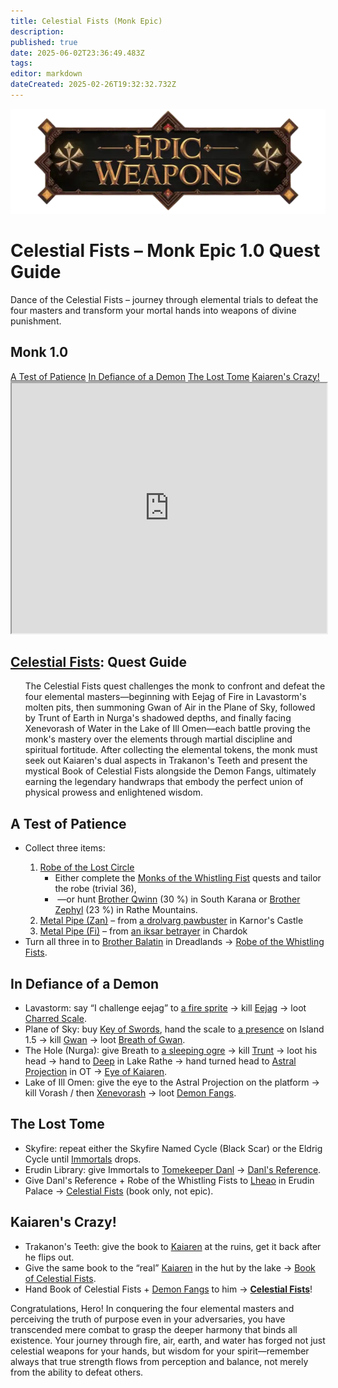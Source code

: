```yaml
---
title: Celestial Fists (Monk Epic)
description: 
published: true
date: 2025-06-02T23:36:49.483Z
tags: 
editor: markdown
dateCreated: 2025-02-26T19:32:32.732Z
---
```


<!-- ───────────── Monk Epic 1.0 – Celestial Fists ───────────── -->
<div class="page-container">

  <!-- Header ------------------------------------------------------- -->
  <div class="hero-card">
    <img src="/epicweapons.webp" alt="Epic Monk Weapons Banner" class="hero-img">
    <h1 class="hero-title">Celestial Fists – Monk Epic&nbsp;1.0 Quest Guide</h1>
    <p class="hero-sub">Dance of the Celestial Fists – journey through elemental trials to defeat the four masters and transform your mortal hands into weapons of divine punishment.</p>
  </div>

  <!-- Original top-level heading kept intact ----------------------- -->
  <h2 id="top" class="quest-card">Monk 1.0</h2>

  <!-- Quick-Nav ---------------------------------------------------- -->
  <nav class="toc-nav">
    <a href="#robe">A Test of Patience</a>
    <a href="#fangs">In Defiance of a Demon</a>
    <a href="#book">The Lost Tome</a>
    <a href="#final">Kaiaren's Crazy!</a>
  </nav>

  <!-- Item Preview ------------------------------------------------- -->
  <iframe src="https://eqdb.net/item/detail/10652" width="100%" height="400"></iframe>

  <!-- Intro -------------------------------------------------------- -->
  <div class="quest-card" id="intro">
<h2><a href="https://eqdb.net/item/detail/10652">Celestial Fists</a>: Quest Guide</h2>
<ul>
  The Celestial Fists quest challenges the monk to confront and defeat the four elemental masters—beginning with Eejag of Fire in Lavastorm's molten pits, then summoning Gwan of Air in the Plane of Sky, followed by Trunt of Earth in Nurga's shadowed depths, and finally facing Xenevorash of Water in the Lake of Ill Omen—each battle proving the monk's mastery over the elements through martial discipline and spiritual fortitude. After collecting the elemental tokens, the monk must seek out Kaiaren's dual aspects in Trakanon's Teeth and present the mystical Book of Celestial Fists alongside the Demon Fangs, ultimately earning the legendary handwraps that embody the perfect union of physical prowess and enlightened wisdom.
</ul>
  </div>

  <!-- ────────── Robe / Pipes ────────── -->
  <div class="quest-card" id="robe">
<h2>A Test of Patience</h2>
<ul>
  <li>Collect three items:</li>
  <ol>
    <li><a href="https://eqdb.net/item/detail/12256">Robe of the Lost Circle</a>  
      <ul>
        <li>Either complete the <a href="https://wiki.project1999.com/Monks_of_The_Whistling_Fist">Monks of the Whistling Fist</a> quests and tailor the robe (trivial&nbsp;36),</li>
        <li>&nbsp;—or hunt <a href="https://eqdb.net/npc/detail/14054">Brother Qwinn</a> (30 %) in South Karana or <a href="https://eqdb.net/npc/detail/50321">Brother Zephyl</a> (23 %) in Rathe Mountains.</li>
      </ul>
    </li>
    <li><a href="https://eqdb.net/item/detail/12979">Metal Pipe (Zan)</a> – from <a href="https://eqdb.net/npc/detail/102122">a drolvarg pawbuster</a> in Karnor's Castle</li>
    <li><a href="https://eqdb.net/item/detail/12980">Metal Pipe (Fi)</a> – from <a href="https://eqdb.net/npc/detail/103193">an iksar betrayer</a> in Chardok</li>
  </ol>
  <li>Turn all three in to <a href="https://eqdb.net/npc/detail/86136">Brother Balatin</a> in Dreadlands → <a href="https://eqdb.net/item/detail/12970">Robe of the Whistling Fists</a>.</li>
</ul>
  </div>

  <!-- ────────── Demon Fangs ────────── -->
  <div class="quest-card" id="fangs">
<h2>In Defiance of a Demon</h2>
<ul>
  <li>Lavastorm: say “I challenge eejag” to <a href="https://eqdb.net/npc/detail/27113">a fire sprite</a> → kill <a href="https://eqdb.net/npc/detail/27119">Eejag</a> → loot <a href="https://eqdb.net/item/detail/1684">Charred Scale</a>.</li>
  <li>Plane of Sky: buy <a href="https://eqdb.net/item/detail/20911">Key of Swords</a>, hand the scale to <a href="https://eqdb.net/npc/detail/71066">a presence</a> on Island 1.5 → kill <a href="https://eqdb.net/npc/detail/71069">Gwan</a> → loot <a href="https://eqdb.net/item/detail/1685">Breath of Gwan</a>.</li>
  <li>The Hole (Nurga): give Breath to <a href="https://eqdb.net/npc/detail/107101">a sleeping ogre</a> → kill <a href="https://eqdb.net/npc/detail/107161">Trunt</a> → loot his head → hand to <a href="https://eqdb.net/npc/detail/51044">Deep</a> in Lake Rathe → hand turned head to <a href="https://eqdb.net/npc/detail/93154">Astral Projection</a> in OT → <a href="https://eqdb.net/item/detail/1687">Eye of Kaiaren</a>.</li>
  <li>Lake of Ill Omen: give the eye to the Astral Projection on the platform → kill Vorash / then <a href="https://eqdb.net/npc/detail/85208">Xenevorash</a> → loot <a href="https://eqdb.net/item/detail/1688">Demon Fangs</a>.</li>
</ul>
  </div>

  <!-- ────────── Immortals / Book ────────── -->
  <div class="quest-card" id="book">
<h2>The Lost Tome</h2>
<ul>
  <li>Skyfire: repeat either the Skyfire Named Cycle (Black Scar) or the Eldrig Cycle until <a href="https://eqdb.net/item/detail/18195">Immortals</a> drops.</li>
  <li>Erudin Library: give Immortals to <a href="https://eqdb.net/npc/detail/24034">Tomekeeper Danl</a> → <a href="https://eqdb.net/item/detail/1682">Danl's Reference</a>.</li>
  <li>Give Danl's Reference + Robe of the Whistling Fists to <a href="https://eqdb.net/npc/detail/96001">Lheao</a> in Erudin Palace → <a href="https://eqdb.net/item/detail/1683">Celestial Fists</a> (book only, not epic).</li>
</ul>
  </div>

  <!-- ────────── Final Turn-In ────────── -->
  <div class="quest-card final" id="final">
<h2>Kaiaren's Crazy!</h2>
<ul>
  <li>Trakanon's Teeth: give the book to <a href="https://eqdb.net/npc/detail/95105">Kaiaren</a> at the ruins, get it back after he flips out.</li>
  <li>Give the same book to the “real” <a href="https://eqdb.net/npc/detail/95183">Kaiaren</a> in the hut by the lake → <a href="https://eqdb.net/item/detail/1689">Book of Celestial Fists</a>.</li>
  <li>Hand Book of Celestial Fists + <a href="https://eqdb.net/item/detail/1688">Demon Fangs</a> to him → <strong><a href="https://eqdb.net/item/detail/10652">Celestial Fists</a></strong>!</li>
</ul>
  </div>

  <p class="reward">Congratulations, Hero! In conquering the four elemental masters and perceiving the truth of purpose even in your adversaries, you have transcended mere combat to grasp the deeper harmony that binds all existence. Your journey through fire, air, earth, and water has forged not just celestial weapons for your hands, but wisdom for your spirit—remember always that true strength flows from perception and balance, not merely from the ability to defeat others.</p>

</div>
